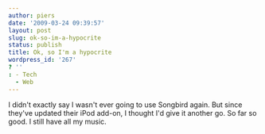 ```yaml
---
author: piers
date: '2009-03-24 09:39:57'
layout: post
slug: ok-so-im-a-hypocrite
status: publish
title: Ok, so I'm a hypocrite
wordpress_id: '267'
? ''
: - Tech
  - Web
---
```


I didn't exactly say I wasn't ever going to use Songbird again. But since
they've updated their iPod add-on, I thought I'd give it another go. So far so
good. I still have all my music.

